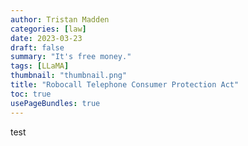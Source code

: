 ```yaml
---
author: Tristan Madden
categories: [law]
date: 2023-03-23
draft: false
summary: "It's free money."
tags: [LLaMA]
thumbnail: "thumbnail.png"
title: "Robocall Telephone Consumer Protection Act"
toc: true
usePageBundles: true
---
```


test